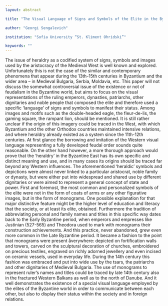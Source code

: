 ```yaml
---
layout: abstract

title: "The Visual Language of Signs and Symbols of the Elite in the Byzantine World"

author: "Georgi Sengalevich"

institution: "Sofia University “St. Kliment Ohridski”"

keywords: ""
---
```


The issue of heraldry as a codified system of signs, symbols and
images used by the aristocracy of the Medieval West is well known and
explored. Unfortunately this is not the case of the similar and
contemporary phenomena that appear during the 13th-15th centuries in
Byzantium and the wider area – in Medieval Bulgaria, Serbia, Moldavia,
etc. This paper will not discuss the somewhat controversial issue of
the existence or not of feudalism in the Byzantine world, but aims to
focus on the visual representations of the ruling emperors, dynasties,
patriarchs, other dignitaries and noble people that composed the elite
and therefore used a specific ‘language’ of signs and symbols to
manifest their status. Among images and motifs such as the
double-headed eagle, the fleur-de-lis, the gaming square, the rampant
lion, should be mentioned. It is still rather unclear if the origin of
this imagery could be traced in the West, with which Byzantium and the
other Orthodox countries maintained intensive relations, and where
heraldry already existed as a system since the 11th-12th centuries. At
first glance the borrowing and imitation of the Western visual
language representing a fully developed feudal order sounds quite
reasonable. On the other hand however, a more thorough approach would
prove that the ‘heraldry’ in the Byzantine East has its own specific
and distinct meaning and use, and in many cases its origins should be
traced far beyond any Western influences. The aforementioned
‘heraldic’ symbols and depictions were almost never linked to a
particular aristocrat, noble family or dynasty, but were either put
into widespread and shared use by different dignitaries or were aimed
to represent a general concept of state and power. First and foremost,
the most common and personalized symbols of the elite were not in the
form of coats of arms or any other figurative images, but in the form
of monograms. One possible explanation for that major distinctive
feature might be the higher level of education and literacy that the
society, or at least its elite, obtained. Furthermore the tradition of
abbreviating personal and family names and titles in this specific way
dates back to the Early Byzantine period, when emperors and empresses
like Justinian (527-565) and Theodora used to mark with monograms
their construction achievements. And this practice, never abandoned,
grew even more common in the Late Byzantine period. It became a
fashion to the point that monograms were present åverywhere: depicted
on fortification walls and towers, carved on the sculptural decoration
of churches, embroidered on precious textiles, engraved on richly
adorned jewellery and even incised on ceramic vessels, used in
everyday life. During the 14th century this fashion was embraced and
put into wide use by the tsars, the patriarchs and other dignitaries
of Medieval Bulgaria. The use of monograms to represent ruler’s names
and titles could be traced by late 14th century also in the fractured
Western Balkans as well as to the north of Danube. And it well
demonstrates the existence of a special visual language employed by
the elites of the Byzantine world in order to communicate between each
other, but also to display their status within the society and in
foreign relations.
